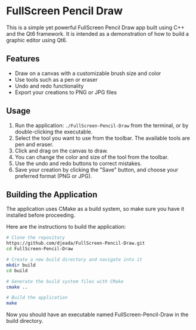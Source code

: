 # FullScreen Pencil Draw 

This is a simple yet powerful FullScreen Pencil Draw app built using C++ and the Qt6 framework. It is intended as a demonstration of how to build a graphic editor using Qt6.

## Features

- Draw on a canvas with a customizable brush size and color
- Use tools such as a pen or eraser
- Undo and redo functionality
- Export your creations to PNG or JPG files

## Usage

1. Run the application: `./FullScreen-Pencil-Draw` from the terminal, or by double-clicking the executable.
2. Select the tool you want to use from the toolbar. The available tools are pen and eraser.
3. Click and drag on the canvas to draw. 
4. You can change the color and size of the tool from the toolbar.
5. Use the undo and redo buttons to correct mistakes.
6. Save your creation by clicking the "Save" button, and choose your preferred format (PNG or JPG).

## Building the Application

The application uses CMake as a build system, so make sure you have it installed before proceeding.

Here are the instructions to build the application:

```bash
# Clone the repository
https://github.com/djeada/FullScreen-Pencil-Draw.git
cd FullScreen-Pencil-Draw

# Create a new build directory and navigate into it
mkdir build
cd build

# Generate the build system files with CMake
cmake ..

# Build the application
make
```

Now you should have an executable named FullScreen-Pencil-Draw in the build directory.
